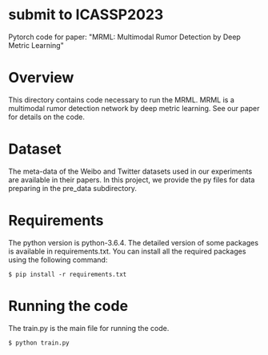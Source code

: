 # submit to ICASSP2023
Pytorch code for paper: "MRML: Multimodal Rumor Detection by Deep Metric Learning"

# Overview
This directory contains code necessary to run the MRML. MRML is a multimodal rumor detection network by deep metric learning. See our paper for details on the code.

# Dataset
The meta-data of the Weibo and Twitter datasets used in our experiments are available in their papers. 
In this project, we provide the py files for data preparing in the pre_data subdirectory. 

# Requirements
The python version is python-3.6.4. The detailed version of some packages is available in requirements.txt.
You can install all the required packages using the following command:
```
$ pip install -r requirements.txt
```

# Running the code
The train.py is the main file for running the code.
```
$ python train.py
```
